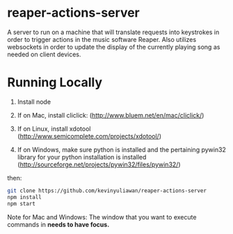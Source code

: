 # reaper-actions-server
A server to run on a machine that will translate requests into keystrokes in order to trigger actions in the music software Reaper. Also utilizes websockets in order to update the display of the currently playing song as needed on client devices.

# Running Locally

1. Install node 


2. If on Mac, install cliclick: (http://www.bluem.net/en/mac/cliclick/)

3. If on Linux, install xdotool (http://www.semicomplete.com/projects/xdotool/) 

4. If on Windows, make sure python is installed and the pertaining pywin32 library for your python installation is installed (http://sourceforge.net/projects/pywin32/files/pywin32/)

then:

``` bash
git clone https://github.com/kevinyuliawan/reaper-actions-server
npm install
npm start
```

Note for Mac and Windows: The window that you want to execute commands in **needs to have focus.**